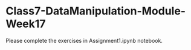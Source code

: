 # Class7-DataManipulation-Module-Week17

Please complete the exercises in Assignment1.ipynb notebook. 
